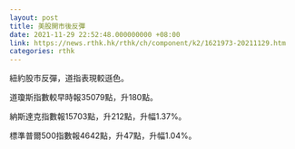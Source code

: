 ```yaml
---
layout: post
title: 美股開市後反彈
date: 2021-11-29 22:52:48.000000000 +08:00
link: https://news.rthk.hk/rthk/ch/component/k2/1621973-20211129.htm
categories: rthk
---
```


紐約股市反彈，道指表現較遜色。

道瓊斯指數較早時報35079點，升180點。

納斯達克指數報15703點，升212點，升幅1.37%。

標準普爾500指數報4642點，升47點，升幅1.04%。

